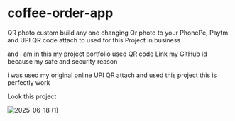 # coffee-order-app


QR photo custom build any one changing Qr photo to your PhonePe, Paytm and UPI QR code attach to used for this Project in business 

and i am  in this my project portfolio used QR code Link my GitHub id because my safe and security reason 

i was used my original online UPI QR attach and used this project this is perfectly work





Look this project

![2025-06-18 (1)](https://github.com/user-attachments/assets/f4819f93-f1da-4f01-bbef-744fd6ecabaa)
